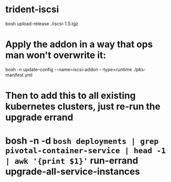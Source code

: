 # trident-iscsi

bosh upload-release ./iscsi-1.5.tgz

# Apply the addon in a way that ops man won't overwrite it:
bosh -n update-config --name=iscsi-addon --type=runtime ./pks-manifest.yml

# Then to add this to all existing kubernetes clusters, just re-run the upgrade errand

# bosh -n -d `bosh deployments | grep pivotal-container-service | head -1 | awk '{print $1}'` run-errand upgrade-all-service-instances
